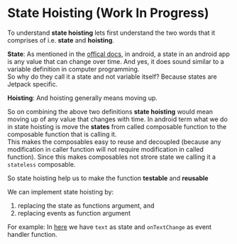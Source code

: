 # State Hoisting (Work In Progress)
To understand **state hoisting** lets first understand the two words that it comprises of i.e. **state** and **hoisting**.

**State**: As mentioned in the [offical docs](https://developer.android.com/jetpack/compose/state), in android, a state in an android app is any value that can change over time. And yes, it does sound similar to a variable definition in computer programming.\
So why do they call it a state and not variable itself? Because states are Jetpack specific.

**Hoisting**: And hoisting generally means moving up.

So on combining the above two definitions **state hoisting** would mean moving up of any value that changes with time. In android term what we do in state hoisting is move the **states** from called composable function to the composable function that is calling it.\
This makes the composables easy to reuse and decoupled (because any modification in caller function will not require modification in called function). Since this makes composables not strore state we calling it a `stateless` composable.

So state hoisting help us to make the function **testable** and **reusable**


We can implement state hoisting by:
1. replacing the state as functions argument, and
2. replacing events as function argument

For example: In [here](https://github.com/litoco/SmallProjects/blob/f1261663f27c65682a7217f553d63446f7e3d9ab/SolutionTestingApp/app/src/main/java/com/example/solutiontestingapp/MainActivity.kt#L42) we have `text` as state and `onTextChange` as event handler function.


